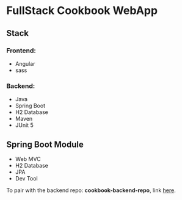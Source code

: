 # FullStack Cookbook WebApp

## Stack
### Frontend:
- Angular
- sass

### Backend:
- Java
- Spring Boot
- H2 Database
- Maven
- JUnit 5

## Spring Boot Module
- Web MVC
- H2 Database
- JPA
- Dev Tool

To pair with the backend repo: **cookbook-backend-repo**, link [here](https://github.com/Ahiiia92/cookbook-backend).
